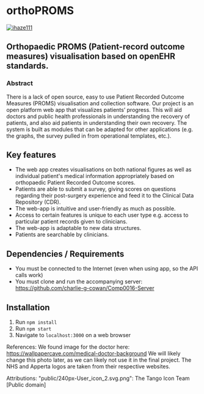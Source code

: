 # orthoPROMS

[![ihaze111](https://circleci.com/gh/ihaze111/orthoPROMS/tree/master.svg?style=shield)](https://circleci.com/gh/ihaze111/orthoPROMS)

 ## Orthopaedic PROMS (Patient-record outcome measures) visualisation based on openEHR standards.

### Abstract
There is a lack of open source, easy to use Patient Recorded Outcome Measures (PROMS) visualisation and collection software. Our project is an open platform web app that visualizes patients’ progress. This will aid doctors and public health professionals in understanding the recovery of patients, and also aid patients in understanding their own recovery. The system is built as modules that can be adapted for other applications (e.g. the graphs, the survey pulled in from operational templates, etc.).

## Key features
- The web app creates visualisations on both national figures as well as individual patient's medical information appropriately based on orthopaedic Patient Recorded Outcome scores.
- Patients are able to submit a survey, giving scores on questions regarding their post-surgery experience and feed it to the Clinical Data Repository (CDR).
- The web-app is intuitive and user-friendly as much as possible.
- Access to certain features is unique to each user type e.g. access to particular patient records given to clinicians.
- The web-app is adaptable to new data structures.
- Patients are searchable by clinicians.

## Dependencies / Requirements

- You must be connected to the Internet (even when using app, so the API calls work)
- You must clone and run the accompanying server: https://github.com/charlie-g-cowan/Comp0016-Server

## Installation

1. Run `npm install`
2. Run `npm start`
3. Navigate to `localhost:3000` on a web browser


References:
We found image for the doctor here: https://wallpapercave.com/medical-doctor-background
We will likely change this photo later, as we can likely not use it in the final project.
The NHS and Apperta logos are taken from their respective websites.

Attributions:
"public/240px-User_icon_2.svg.png": The Tango Icon Team [Public domain]
